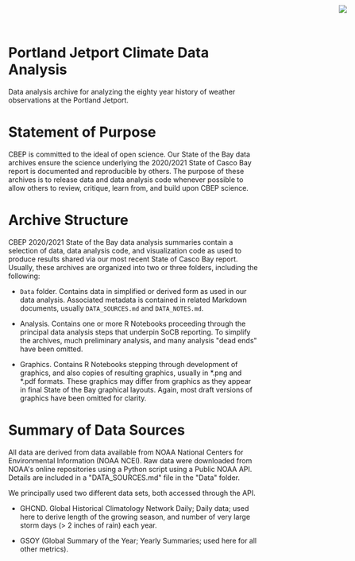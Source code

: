 # Portland Jetport Climate Data Analysis
<img
    src="https://www.cascobayestuary.org/wp-content/uploads/2014/04/logo_sm.jpg"
    style="position:absolute;top:10px;right:50px;" />

Data analysis archive for analyzing the eighty year history of weather 
observations at the Portland Jetport.

# Statement of Purpose
CBEP is committed to the ideal of open science.  Our State of the Bay data
archives ensure the science underlying the 2020/2021 State of Casco Bay report
is documented and reproducible by others. The purpose of these archives is to
release  data and data analysis code whenever possible to allow others to
review, critique, learn from, and build upon CBEP science.

# Archive Structure
CBEP 2020/2021 State of the Bay data analysis summaries contain a selection of 
data,  data analysis code, and visualization code as used to produce 
results shared via our most recent State of Casco Bay report. Usually, these
archives are organized into two or three folders, including the following:

- `Data`  folder.  Contains data in simplified or derived form as used in our
data  analysis.  Associated metadata is contained in related Markdown documents,
usually `DATA_SOURCES.md` and `DATA_NOTES.md`.

- Analysis.  Contains one or more R Notebooks proceeding through the principal
data analysis steps that underpin SoCB reporting. To simplify the archives,
much preliminary analysis, and many analysis "dead ends" have been omitted. 

- Graphics.  Contains R Notebooks stepping through development of graphics, and
also copies of resulting graphics, usually in \*.png and \*.pdf formats.  These
graphics may differ from graphics as they appear in final State of the Bay
graphical layouts. Again, most draft versions of graphics have been omitted for 
clarity.

# Summary of Data Sources
All data are derived from data available from NOAA National Centers for
Environmental Information (NOAA NCEI).  Raw data were downloaded from NOAA's
online repositories using a Python script using a Public NOAA API.  Details are
included in a "DATA_SOURCES.md" file in the "Data" folder.

We principally used two different data sets, both accessed through the API.

- GHCND.  Global Historical Climatology Network Daily; Daily data; used here to 
derive length of the growing season, and number of very large storm days 
(> 2 inches of rain) each year.

- GSOY (Global Summary of the Year; Yearly Summaries; used here for all other 
metrics).
